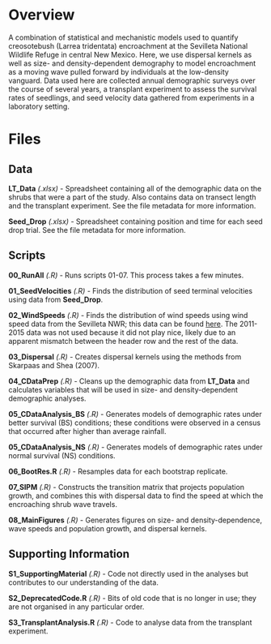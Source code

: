 # Overview

A combination of statistical and mechanistic models used to quantify creosotebush (Larrea tridentata) encroachment at the Sevilleta National Wildlife Refuge in central New Mexico. Here, we use dispersal kernels as well as size- and density-dependent demography to model encroachment as a moving wave pulled forward by individuals at the low-density vanguard. Data used here are collected annual demographic surveys over the course of several years, a transplant experiment to assess the survival rates of seedlings, and seed velocity data gathered from experiments in a laboratory setting.

# Files

## Data

**LT_Data** *(.xlsx)* - Spreadsheet containing all of the demographic data on the shrubs that were a part of the study. Also contains data on transect length and the transplant experiment. See the file metadata for more information.

**Seed_Drop** *(.xlsx)* - Spreadsheet containing position and time for each seed drop trial. See the file metadata for more information.

## Scripts

**00_RunAll** *(.R)* - Runs scripts 01-07. This process takes a few minutes.

**01_SeedVelocities** *(.R)* - Finds the distribution of seed terminal velocities using data from **Seed_Drop**.

**02_WindSpeeds** *(.R)* - Finds the distribution of wind speeds using wind speed data from the Sevilleta NWR; this data can be found [here](http://sevlter.unm.edu/content/meteorology-data-sevilleta-national-wildlife-refuge-new-mexico-1988-present). The 2011-2015 data was not used because it did not play nice, likely due to an apparent mismatch between the header row and the rest of the data.

**03_Dispersal** *(.R)* - Creates dispersal kernels using the methods from Skarpaas and Shea (2007).

**04_CDataPrep** *(.R)* - Cleans up the demographic data from **LT_Data** and calculates variables that will be used in size- and density-dependent demographic analyses.

**05_CDataAnalysis_BS** *(.R)* - Generates models of demographic rates under better survival (BS) conditions; these conditions were observed in a census that occurred after higher than average rainfall.

**05_CDataAnalysis_NS** *(.R)* - Generates models of demographic rates under normal survival (NS) conditions.

**06_BootRes.R** *(.R)* - Resamples data for each bootstrap replicate.

**07_SIPM** *(.R)* - Constructs the transition matrix that projects population growth, and combines this with dispersal data to find the speed at which the encroaching shrub wave travels.

**08_MainFigures** *(.R)* - Generates figures on size- and density-dependence, wave speeds and population growth, and dispersal kernels.

## Supporting Information

**S1_SupportingMaterial** *(.R)* - Code not directly used in the analyses but contributes to our understanding of the data.

**S2_DeprecatedCode.R** *(.R)* - Bits of old code that is no longer in use; they are not organised in any particular order.

**S3_TransplantAnalysis.R** *(.R)* - Code to analyse data from the transplant experiment.
